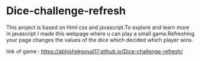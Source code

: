 # Dice-challenge-refresh
This project is based on html css and javascript.To explore and learn more in javascript I made this webpage where u can play a small game.Refreshing your page changes the values of the dice which decided which player wins.

 link of game : https://abhishekgoyal17.github.io/Dice-challenge-refresh/
